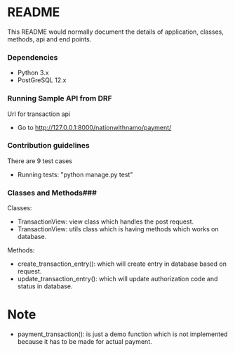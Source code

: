 # README #

This README would normally document the details of application, classes, methods, api and end points.


### Dependencies ###

* Python 3.x
* PostGreSQL 12.x

### Running Sample API from DRF ###

Url for transaction api
* Go to http://127.0.0.1:8000/nationwithnamo/payment/

### Contribution guidelines ###

There are 9 test cases
* Running tests: "python manage.py test"

### Classes and Methods###

Classes:

- TransactionView: view class which handles the post request.
- TransactionView: utils class which is having methods which works on database.

Methods:

- create_transaction_entry(): which will create entry in database based on request.
- update_transaction_entry(): which will update authorization code and status in database. 

# Note
- payment_transaction(): is just a demo function which is not implemented because it has to be made for actual payment.
